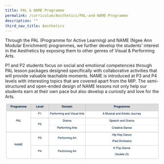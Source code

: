 ```yaml
---
title: PAL & NAME Programme
permalink: /curriculum/Aesthetics/PAL-and-NAME-Programme
description: ""
third_nav_title: Aesthetics
---
```

Through the PAL (Programme for Active Learning) and NAME (Ngee Ann Modular Enrichment) programmes, we further develop the students’ interest in the Aesthetics by exposing them to other genres of Visual & Performing Arts.

P1 and P2 students focus on social and emotional competencies through PAL lesson packages designed specifically with collaborative activities that will provide valuable teachable moments. NAME is introduced at P3 and P4 levels with interesting topics that are covered apart from the MIP. The semi-structured and open-ended design of NAME lessons not only help our students earn at their own pace but also develop a curiosity and love for the Arts.

![](/images/pal.png)